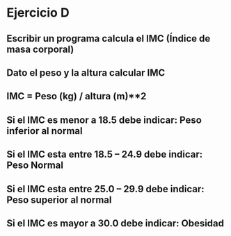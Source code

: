 # Ejercicio D

## Escribir un programa calcula el IMC (Índice de masa corporal)
## Dato el peso y la altura calcular IMC
## IMC = Peso (kg) / altura (m)**2

## Si el IMC es menor a 18.5 debe indicar:          Peso inferior al normal
## Si el IMC esta entre 18.5 – 24.9 debe indicar:   Peso Normal
## Si el IMC esta entre 25.0 – 29.9 debe indicar:   Peso superior al normal
## Si el IMC es mayor a 30.0 debe indicar:          Obesidad

